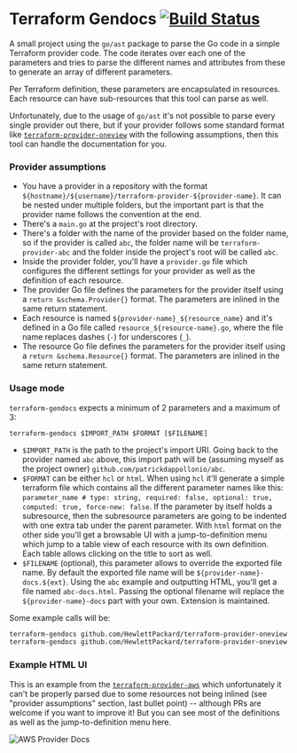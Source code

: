 # Terraform Gendocs [![Build Status](https://travis-ci.org/patrickdappollonio/terraform-gendocs.svg?branch=master)](https://travis-ci.org/patrickdappollonio/terraform-gendocs)

A small project using the `go/ast` package to parse the Go code in a simple Terraform provider code.
The code iterates over each one of the parameters and tries to parse the different names and attributes
from these to generate an array of different parameters.

Per Terraform definition, these parameters are encapsulated in resources. Each resource can have sub-resources
that this tool can parse as well.

Unfortunately, due to the usage of `go/ast` it's not possible to parse every single provider out there, but
if your provider follows some standard format like [`terraform-provider-oneview`](https://github.com/HewlettPackard/terraform-provider-oneview)
with the following assumptions, then this tool can handle the documentation for you.

### Provider assumptions

* You have a provider in a repository with the format `${hostname}/${username}/terraform-provider-${provider-name}`.
  It can be nested under multiple folders, but the important part is that the provider name follows the convention
  at the end.
* There's a `main.go` at the project's root directory.
* There's a folder with the name of the provider based on the folder name, so if the provider is called `abc`, the folder
  name will be `terraform-provider-abc` and the folder inside the project's root will be called `abc`.
* Inside the provider folder, you'll have a `provider.go` file which configures the different settings for your provider
  as well as the definition of each resource.
* The provider Go file defines the parameters for the provider itself using a `return &schema.Provider{}` format. The
  parameters are inlined in the same return statement.
* Each resource is named `${provider-name}_${resource_name}` and it's defined in a Go file called `resource_${resource-name}.go`,
  where the file name replaces dashes (`-`) for underscores (`_`).
* The resource Go file defines the parameters for the provider itself using a `return &schema.Resource{}` format. The
  parameters are inlined in the same return statement.

### Usage mode

`terraform-gendocs` expects a minimum of 2 parameters and a maximum of 3:

```
terraform-gendocs $IMPORT_PATH $FORMAT [$FILENAME]
```

* `$IMPORT_PATH` is the path to the project's import URI. Going back to the provider named `abc` above, this import
  path will be (assuming myself as the project owner) `github.com/patrickdappollonio/abc`.
* `$FORMAT` can be either `hcl` or `html`. When using `hcl` it'll generate a simple terraform file which contains
  all the different parameter names like this: `parameter_name # type: string, required: false, optional: true, computed: true, force-new: false`.
  If the parameter by itself holds a subresource, then the subresource parameters are going to be indented with one extra tab
  under the parent parameter. With `html` format on the other side you'll get a browsable UI with a jump-to-definition menu
  which jump to a table view of each resource with its own definition. Each table allows clicking on the title to sort as well.
* `$FILENAME` (optional), this parameter allows to override the exported file name. By default the exported file name will be
  `${provider-name}-docs.${ext}`. Using the `abc` example and outputting HTML, you'll get a file named `abc-docs.html`. Passing
  the optional filename will replace the `${provider-name}-docs` part with your own. Extension is maintained.

Some example calls will be:

```bash
terraform-gendocs github.com/HewlettPackard/terraform-provider-oneview html      # this will generate an HTML documentation for `terraform-provider-oneview` in an output file called `terraform-docs.html`
terraform-gendocs github.com/HewlettPackard/terraform-provider-oneview hcl mytf  # this will generate an HCL .tf documentation for `terraform-provider-oneview` in an output file called `mytf.tf`
```

### Example HTML UI

This is an example from the [`terraform-provider-aws`](https://github.com/terraform-providers/terraform-provider-aws) which
unfortunately it can't be properly parsed due to some resources not being inlined (see "provider assumptions" section, last bullet point)
-- although PRs are welcome if you want to improve it! But you can see most of the definitions as well as the jump-to-definition menu here.

![AWS Provider Docs](https://i.imgur.com/8X0mWR0.png)
